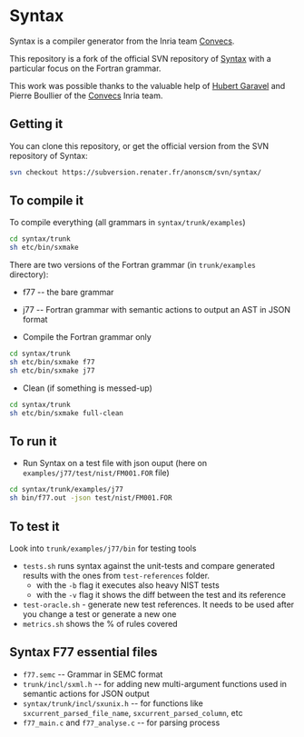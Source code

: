 # Syntax 

Syntax is a compiler generator from the Inria team [Convecs](https://convecs.inria.fr).

This repository is a fork of the official SVN repository of [Syntax](https://sourcesup.renater.fr/projects/syntax/) with a particular focus on the Fortran grammar.

This work was possible thanks to the valuable help of [Hubert Garavel](https://convecs.inria.fr/people/Hubert.Garavel/) and Pierre Boullier of the [Convecs](https://convecs.inria.fr) Inria team.

## Getting it

You can clone this repository, or get the official version from the SVN repository of Syntax:
``` bash
svn checkout https://subversion.renater.fr/anonscm/svn/syntax/
```

## To compile it

To compile everything (all grammars in `syntax/trunk/examples`)
``` bash
cd syntax/trunk
sh etc/bin/sxmake
```

There are two versions of the Fortran grammar (in `trunk/examples` directory):
- f77 -- the bare grammar
- j77 -- Fortran grammar with semantic actions to output an AST in JSON format

- Compile the Fortran grammar only
``` bash
cd syntax/trunk
sh etc/bin/sxmake f77 
sh etc/bin/sxmake j77 
```

- Clean (if something is messed-up)
``` bash
cd syntax/trunk
sh etc/bin/sxmake full-clean
```

## To run it

- Run Syntax on a test file with json ouput (here on `examples/j77/test/nist/FM001.FOR` file)
``` bash
cd syntax/trunk/examples/j77
sh bin/f77.out -json test/nist/FM001.FOR
```

## To test it
Look into `trunk/examples/j77/bin` for testing tools
- `tests.sh` runs syntax against the unit-tests and compare generated results with the ones from `test-references` folder.
  - with the `-b` flag it executes also heavy NIST tests
  - with the `-v` flag it shows the diff between the test and its reference
- `test-oracle.sh` - generate new test references. It needs to be used after you change a test or generate a new one
- `metrics.sh` shows the % of rules covered

## Syntax F77 essential files

- `f77.semc` -- Grammar in SEMC format
- `trunk/incl/sxml.h` -- for adding new multi-argument functions used in semantic actions for JSON output
- `syntax/trunk/incl/sxunix.h` -- for functions like `sxcurrent_parsed_file_name`, `sxcurrent_parsed_column`, etc
- `f77_main.c` and `f77_analyse.c` -- for parsing process 
